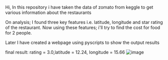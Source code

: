 Hi, In this repository i have taken the data of zomato from keggle to get various information about the restaurants

On analysis; I found three key features i.e. latitude, longitude and star rating of the restaurant. Now using these features; i'll try to find the cost for food for 2 people. 

Later I have created a webpage using pyscripts to show the output results

final result: rating = 3.0,latitude = 12.24, longitude = 15.66
![image](https://user-images.githubusercontent.com/17953051/233612009-4136e406-a641-41a8-8318-612ec5dbeac7.png)
